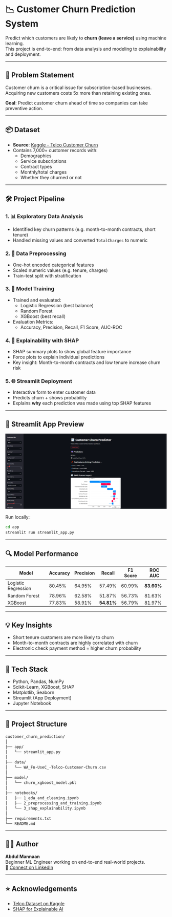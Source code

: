 
# 📉 Customer Churn Prediction System

Predict which customers are likely to **churn (leave a service)** using machine learning.  
This project is end-to-end: from data analysis and modeling to explainability and deployment.

---

## 🧠 Problem Statement

Customer churn is a critical issue for subscription-based businesses.  
Acquiring new customers costs 5x more than retaining existing ones.

**Goal**: Predict customer churn ahead of time so companies can take preventive action.

---

## 📦 Dataset

- **Source**: [Kaggle - Telco Customer Churn](https://www.kaggle.com/datasets/blastchar/telco-customer-churn)
- Contains 7,000+ customer records with:
  - Demographics
  - Service subscriptions
  - Contract types
  - Monthly/total charges
  - Whether they churned or not

---

## 🛠️ Project Pipeline

### 1. 📊 **Exploratory Data Analysis**
- Identified key churn patterns (e.g. month-to-month contracts, short tenure)
- Handled missing values and converted `TotalCharges` to numeric

### 2. 🧼 **Data Preprocessing**
- One-hot encoded categorical features
- Scaled numeric values (e.g. tenure, charges)
- Train-test split with stratification

### 3. 🤖 **Model Training**
- Trained and evaluated:
  - Logistic Regression (best balance)
  - Random Forest
  - XGBoost (best recall)
- Evaluation Metrics:
  - Accuracy, Precision, Recall, F1 Score, AUC-ROC

### 4. 🧠 **Explainability with SHAP**
- SHAP summary plots to show global feature importance
- Force plots to explain individual predictions
- Key insight: Month-to-month contracts and low tenure increase churn risk

### 5. 🌐 **Streamlit Deployment**
- Interactive form to enter customer data
- Predicts churn + shows probability
- Explains **why** each prediction was made using top SHAP features

---

## 🚀 Streamlit App Preview

![Streamlit UI Screenshot](https://github.com/abdulmannaan502/Customer_Churn_Prediction/blob/main/Images/1.png)

Run locally:
```bash
cd app
streamlit run streamlit_app.py
```

---

## 🔍 Model Performance

| Model               | Accuracy | Precision | Recall | F1 Score | ROC AUC |
|--------------------|----------|-----------|--------|----------|---------|
| Logistic Regression| 80.45%   | 64.95%    | 57.49% | 60.99%   | **83.60%** |
| Random Forest       | 78.96%   | 62.58%    | 51.87% | 56.73%   | 81.63% |
| XGBoost             | 77.83%   | 58.91%    | **54.81%** | 56.79%   | 81.97% |

---

## 💡 Key Insights

- Short tenure customers are more likely to churn
- Month-to-month contracts are highly correlated with churn
- Electronic check payment method = higher churn probability

---

## 🧰 Tech Stack

- Python, Pandas, NumPy
- Scikit-Learn, XGBoost, SHAP
- Matplotlib, Seaborn
- Streamlit (App Deployment)
- Jupyter Notebook

---

## 📁 Project Structure

```
customer_churn_prediction/
│
├── app/
│   └── streamlit_app.py
│
├── data/
│   └── WA_Fn-UseC_-Telco-Customer-Churn.csv
│
├── model/
│   └── churn_xgboost_model.pkl
│
├── notebooks/
│   ├── 1_eda_and_cleaning.ipynb
│   ├── 2_preprocessing_and_training.ipynb
│   └── 3_shap_explainability.ipynb
│
├── requirements.txt
└── README.md
```

---

## 🙋‍♂️ Author

**Abdul Mannaan**  
Beginner ML Engineer working on end-to-end real-world projects.  
🔗 [Connect on LinkedIn](https://www.linkedin.com/in/abdulmannaan/)

---

## ⭐ Acknowledgements

- [Telco Dataset on Kaggle](https://www.kaggle.com/datasets/blastchar/telco-customer-churn)
- [SHAP for Explainable AI](https://github.com/slundberg/shap)
